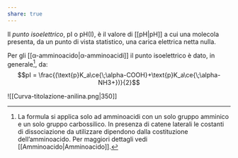 ```yaml
---
share: true
---
```

Il *punto isoelettrico*, pI o pH(I), è il valore di [[pH|pH]] a cui una molecola presenta, da un punto di vista statistico, una carica elettrica netta nulla.

Per gli [[α-amminoacido|α-amminoacidi]] il punto isoelettrico è dato, in generale[^1], da:
$$pI = \frac{(\text{p}K_a\ce{\;\alpha-COOH}+\text{p}K_a\ce{\;\alpha-NH3+})}{2}$$

[^1]: La formula si applica solo ad amminoacidi con un solo gruppo amminico e un solo gruppo carbossilico. In presenza di catene laterali le costanti di dissociazione da utilizzare dipendono dalla costituzione dell’amminoacido. Per maggiori dettagli vedi [[Amminoacido|Amminoacido]].

![[Curva-titolazione-anilina.png|350]]